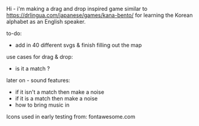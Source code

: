 Hi - i'm making a drag and drop inspired game similar to https://drlingua.com/japanese/games/kana-bento/ for learning the Korean alphabet as an English speaker. 

to-do:

- add in 40 different svgs & finish filling out the map

use cases for drag & drop:
- is it a match ? 


later on - sound features:
- if it isn't a match then make a noise
- if it is a match then make a noise
- how to bring music in 


Icons used in early testing from:
fontawesome.com